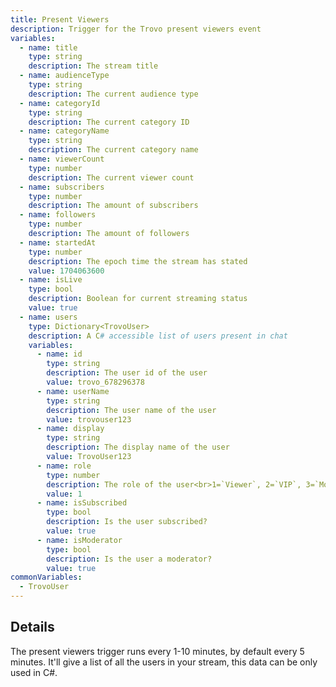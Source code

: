```yaml
---
title: Present Viewers
description: Trigger for the Trovo present viewers event
variables:
  - name: title
    type: string
    description: The stream title
  - name: audienceType
    type: string
    description: The current audience type
  - name: categoryId
    type: string
    description: The current category ID
  - name: categoryName
    type: string
    description: The current category name
  - name: viewerCount
    type: number
    description: The current viewer count
  - name: subscribers
    type: number
    description: The amount of subscribers
  - name: followers
    type: number
    description: The amount of followers
  - name: startedAt
    type: number
    description: The epoch time the stream has stated
    value: 1704063600
  - name: isLive
    type: bool
    description: Boolean for current streaming status
    value: true
  - name: users
    type: Dictionary<TrovoUser>
    description: A C# accessible list of users present in chat
    variables:
      - name: id
        type: string
        description: The user id of the user
        value: trovo_678296378
      - name: userName
        type: string
        description: The user name of the user
        value: trovouser123
      - name: display
        type: string
        description: The display name of the user
        value: TrovoUser123
      - name: role
        type: number
        description: The role of the user<br>1=`Viewer`, 2=`VIP`, 3=`Moderator`, 4=`Broadcaster`
        value: 1
      - name: isSubscribed
        type: bool
        description: Is the user subscribed?
        value: true
      - name: isModerator
        type: bool
        description: Is the user a moderator?
        value: true
commonVariables:
  - TrovoUser
---
```


## Details
The present viewers trigger runs every 1-10 minutes, by default every 5 minutes. It'll give a list of all the users in your stream, this data can be only used in C#.